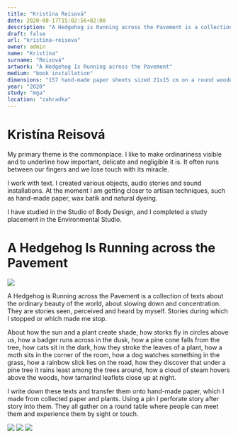 ```yaml
---
title: "Kristína Reisová"
date: 2020-08-17T15:02:56+02:00
description: "A Hedgehog is Running across the Pavement is a collection of texts about the ordinary beauty of the world, about slowing down and concentration. They are stories seen, perceived and heard by myself. Stories during which I stopped or which made me stop."
draft: false
url: "kristina-reisova"
owner: admin
name: "Kristína"
surname: "Reisová"
artwork: "A Hedgehog Is Running across the Pavement"
medium: "book installation"
dimensions: "157 hand-made paper sheets sized 21x15 cm on a round wooden table 120 cm in diameter"
year: "2020"
study: "mga"
location: "zahradka"
---
```

# Kristína Reisová
My primary theme is the commonplace. I like to make ordinariness visible and to underline how important, delicate and negligible it is. It often runs between our fingers and we lose touch with its miracle. 

I work with text. I created various objects, audio stories and sound installations. At the moment I am getting closer to artisan techniques, such as hand-made paper, wax batik and natural dyeing. 

I have studied in the Studio of Body Design, and I completed a study placement in the Environmental Studio.


<!-- SECTION BREAK -->
# A Hedgehog Is Running across the Pavement

![](/2020/reisova/1.jpg)

A Hedgehog is Running across the Pavement is a collection of texts about the ordinary beauty of the world, about slowing down and concentration. They are stories seen, perceived and heard by myself. Stories during which I stopped or which made me stop.  

About how the sun and a plant create shade, how storks fly in circles above us, how a badger runs across in the dusk, how a pine cone falls from the tree, how cats sit in the dark, how they stroke the leaves of a plant, how a moth sits in the corner of the room, how a dog watches something in the grass, how a rainbow slick lies on the road, how they discover that under a pine tree it rains least among the trees around, how a cloud of steam hovers above the woods, how tamarind leaflets close up at night.

I write down these texts and transfer them onto hand-made paper, which I made from collected paper and plants. Using a pin I perforate story after story into them. They all gather on a round table where people can meet them and experience them by sight or touch.

![](/2020/reisova/2.jpg)
![](/2020/reisova/3.jpg)
![](/2020/reisova/4.jpg)

